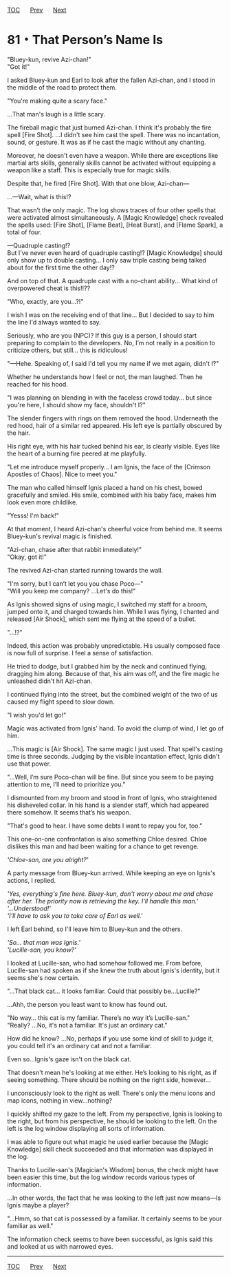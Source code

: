 [TOC](../readme.md)&nbsp;&nbsp;&nbsp;&nbsp;&nbsp;&nbsp;[Prev](Section0080.md)&nbsp;&nbsp;&nbsp;&nbsp;&nbsp;&nbsp;[Next](Section0082.md)



# 81・That Person’s Name Is

"Bluey-kun, revive Azi-chan!"  
"Got it!"  
  
I asked Bluey-kun and Earl to look after the fallen Azi-chan, and I
stood in the middle of the road to protect them.  
  
"You're making quite a scary face."  
  
...That man's laugh is a little scary.  
  
The fireball magic that just burned Azi-chan. I think it's probably the
fire spell \[Fire Shot\]. ...I didn't see him cast the spell. There was
no incantation, sound, or gesture. It was as if he cast the magic
without any chanting.  
  
Moreover, he doesn't even have a weapon. While there are exceptions like
martial arts skills, generally skills cannot be activated without
equipping a weapon like a staff. This is especially true for magic
skills.  
  
Despite that, he fired \[Fire Shot\]. With that one blow, Azi-chan—  
  
...—Wait, what is this!?  
  
That wasn’t the only magic. The log shows traces of four other spells
that were activated almost simultaneously. A \[Magic Knowledge\] check
revealed the spells used: \[Fire Shot\], \[Flame Beat\], \[Heat Burst\],
and \[Flame Spark\], a total of four.  
  
—Quadruple casting!?  
But I've never even heard of quadruple casting!? \[Magic Knowledge\]
should only show up to double casting… I only saw triple casting being
talked about for the first time the other day!?  
  
And on top of that. A quadruple cast with a no-chant ability... What
kind of overpowered cheat is this!!??  
  
"Who, exactly, are you...?!"  
  
I wish I was on the receiving end of that line… But I decided to say to
him the line I'd always wanted to say.  
  
Seriously, who are you (NPC)? If this guy is a person, I should start
preparing to complain to the developers. No, I’m not really in a
position to criticize others, but still… this is ridiculous!  
  
"—Hehe. Speaking of, I said I'd tell you my name if we met again, didn't
I?"  
  
Whether he understands how I feel or not, the man laughed. Then he
reached for his hood.  
  
"I was planning on blending in with the faceless crowd today… but since
you're here, I should show my face, shouldn't I?"  
  
The slender fingers with rings on them removed the hood. Underneath the
red hood, hair of a similar red appeared. His left eye is partially
obscured by the hair.  
  
His right eye, with his hair tucked behind his ear, is clearly visible.
Eyes like the heart of a burning fire peered at me playfully.  
  
"Let me introduce myself properly… I am Ignis, the face of the \[Crimson
Apostles of Chaos\]. Nice to meet you."  
  
The man who called himself Ignis placed a hand on his chest, bowed
gracefully and smiled. His smile, combined with his baby face, makes him
look even more childlike.  
  
"Yesss! I'm back!"  
  
At that moment, I heard Azi-chan's cheerful voice from behind me. It
seems Bluey-kun's revival magic is finished.  
  
"Azi-chan, chase after that rabbit immediately!"  
"Okay, got it!"  
  
The revived Azi-chan started running towards the wall.  
  
"I'm sorry, but I can’t let you you chase Poco—"  
"Will you keep me company? …Let's do this!"  
  
As Ignis showed signs of using magic, I switched my staff for a broom,
jumped onto it, and charged towards him. While I was flying, I chanted
and released \[Air Shock\], which sent me flying at the speed of a
bullet.  
  
"...!?"  
  
Indeed, this action was probably unpredictable. His usually composed
face is now full of surprise. I feel a sense of satisfaction.  
  
He tried to dodge, but I grabbed him by the neck and continued flying,
dragging him along. Because of that, his aim was off, and the fire magic
he unleashed didn't hit Azi-chan.  
  
I continued flying into the street, but the combined weight of the two
of us caused my flight speed to slow down.  
  
"I wish you'd let go!"  
  
Magic was activated from Ignis' hand. To avoid the clump of wind, I let
go of him.  
  
…This magic is \[Air Shock\]. The same magic I just used. That spell's
casting time is three seconds. Judging by the visible incantation
effect, Ignis didn't use that power.  
  
"…Well, I’m sure Poco-chan will be fine. But since you seem to be paying
attention to me, I’ll need to prioritize you."  
  
I dismounted from my broom and stood in front of Ignis, who straightened
his disheveled collar. In his hand is a slender staff, which had
appeared there somehow. It seems that’s his weapon.  
  
"That's good to hear. I have some debts I want to repay you for, too."  
  
This one-on-one confrontation is also something Chloe desired. Chloe
dislikes this man and had been waiting for a chance to get revenge.  
  
*'Chloe-san, are you alright?'*  
  
A party message from Bluey-kun arrived. While keeping an eye on Ignis's
actions, I replied.  
  
*'Yes, everything's fine here. Bluey-kun, don't worry about me and chase
after her. The priority now is retrieving the key. I'll handle this
man.'*  
*'…Understood!'*  
*'I’ll have to ask you to take care of Earl as well.'*  
  
I left Earl behind, so I'll leave him to Bluey-kun and the others.  
  
*'So… that man was Ignis.'*  
*'Lucille-san, you know?'*  
  
I looked at Lucille-san, who had somehow followed me. From before,
Lucille-san had spoken as if she knew the truth about Ignis's identity,
but it seems she's now certain.  
  
"…That black cat… it looks familiar. Could that possibly be…Lucille?"  
  
...Ahh, the person you least want to know has found out.  
  
"No way… this cat is my familiar. There’s no way it’s Lucille-san."  
"Really? …No, it's not a familiar. It's just an ordinary cat."  
  
How did he know? ...No, perhaps if you use some kind of skill to judge
it, you could tell it's an ordinary cat and not a familiar.  
  
Even so...Ignis's gaze isn't on the black cat.  
  
That doesn't mean he's looking at me either. He’s looking to his right,
as if seeing something. There should be nothing on the right side,
however...  
  
I unconsciously look to the right as well. There's only the menu icons
and map icons, nothing in view...nothing?  
  
I quickly shifted my gaze to the left. From my perspective, Ignis is
looking to the right, but from his perspective, he should be looking to
the left. On the left is the log window displaying all sorts of
information.  
  
I was able to figure out what magic he used earlier because the \[Magic
Knowledge\] skill check succeeded and that information was displayed in
the log.  
  
Thanks to Lucille-san's \[Magician's Wisdom\] bonus, the check might
have been easier this time, but the log window records various types of
information.  
  
…In other words, the fact that he was looking to the left just now
means—Is Ignis maybe a player?  
  
"…Hmm, so that cat is possessed by a familiar. It certainly seems to be
your familiar as well."  
  
The information check seems to have been successful, as Ignis said this
and looked at us with narrowed eyes.  
  
  
  


---
[TOC](../readme.md)&nbsp;&nbsp;&nbsp;&nbsp;&nbsp;&nbsp;[Prev](Section0080.md)&nbsp;&nbsp;&nbsp;&nbsp;&nbsp;&nbsp;[Next](Section0082.md)

